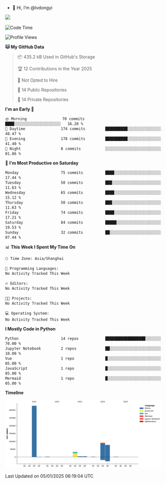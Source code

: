 - 👋 Hi, I’m @lvdongyi

![](https://komarev.com/ghpvc/?username=lvdongyi&label=Profile%20views&color=0e75b6&style=flat)

<!--START_SECTION:waka-->
![Code Time](http://img.shields.io/badge/Code%20Time-0%20secs-blue)

![Profile Views](http://img.shields.io/badge/Profile%20Views-0-blue)

**🐱 My GitHub Data** 

> 📦 435.2 kB Used in GitHub's Storage 
 > 
> 🏆 12 Contributions in the Year 2025
 > 
> 🚫 Not Opted to Hire
 > 
> 📜 14 Public Repositories 
 > 
> 🔑 14 Private Repositories 
 > 
**I'm an Early 🐤** 

```text
🌞 Morning                70 commits          ████░░░░░░░░░░░░░░░░░░░░░   16.28 % 
🌆 Daytime                174 commits         ██████████░░░░░░░░░░░░░░░   40.47 % 
🌃 Evening                178 commits         ██████████░░░░░░░░░░░░░░░   41.40 % 
🌙 Night                  8 commits           ░░░░░░░░░░░░░░░░░░░░░░░░░   01.86 % 
```
📅 **I'm Most Productive on Saturday** 

```text
Monday                   75 commits          ████░░░░░░░░░░░░░░░░░░░░░   17.44 % 
Tuesday                  50 commits          ███░░░░░░░░░░░░░░░░░░░░░░   11.63 % 
Wednesday                65 commits          ████░░░░░░░░░░░░░░░░░░░░░   15.12 % 
Thursday                 50 commits          ███░░░░░░░░░░░░░░░░░░░░░░   11.63 % 
Friday                   74 commits          ████░░░░░░░░░░░░░░░░░░░░░   17.21 % 
Saturday                 84 commits          █████░░░░░░░░░░░░░░░░░░░░   19.53 % 
Sunday                   32 commits          ██░░░░░░░░░░░░░░░░░░░░░░░   07.44 % 
```


📊 **This Week I Spent My Time On** 

```text
🕑︎ Time Zone: Asia/Shanghai

💬 Programming Languages: 
No Activity Tracked This Week

🔥 Editors: 
No Activity Tracked This Week

🐱‍💻 Projects: 
No Activity Tracked This Week

💻 Operating System: 
No Activity Tracked This Week
```

**I Mostly Code in Python** 

```text
Python                   14 repos            ██████████████████░░░░░░░   70.00 % 
Jupyter Notebook         2 repos             ██░░░░░░░░░░░░░░░░░░░░░░░   10.00 % 
Vue                      1 repo              █░░░░░░░░░░░░░░░░░░░░░░░░   05.00 % 
JavaScript               1 repo              █░░░░░░░░░░░░░░░░░░░░░░░░   05.00 % 
Mermaid                  1 repo              █░░░░░░░░░░░░░░░░░░░░░░░░   05.00 % 
```



**Timeline**

![Lines of Code chart](https://raw.githubusercontent.com/lvdongyi/lvdongyi/main/assets/bar_graph.png)


 Last Updated on 05/01/2025 06:19:04 UTC
<!--END_SECTION:waka-->

<!---
lvdongyi/lvdongyi is a ✨ special ✨ repository because its `README.md` (this file) appears on your GitHub profile.
You can click the Preview link to take a look at your changes.
--->
